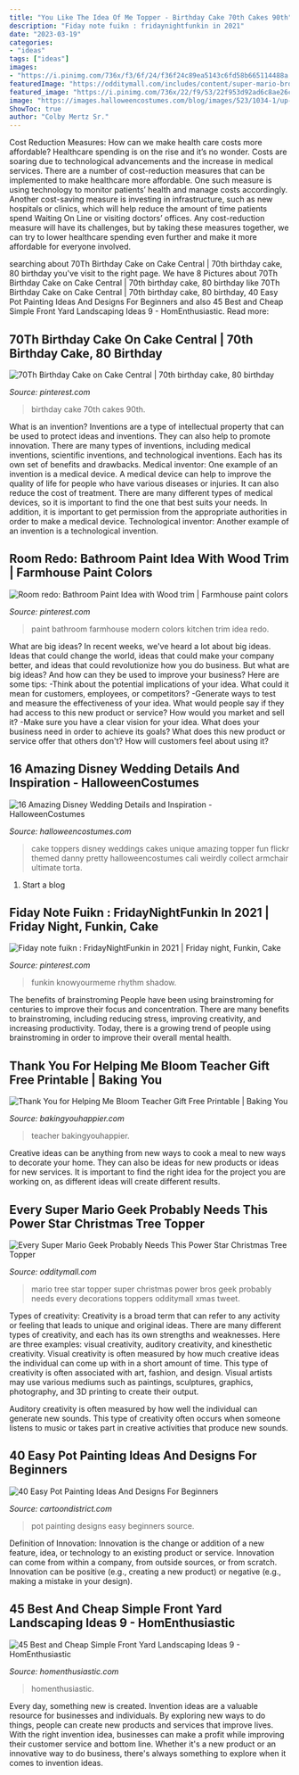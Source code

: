 ```yaml
---
title: "You Like The Idea Of Me Topper - Birthday Cake 70th Cakes 90th"
description: "Fiday note fuikn : fridaynightfunkin in 2021"
date: "2023-03-19"
categories:
- "ideas"
tags: ["ideas"]
images:
- "https://i.pinimg.com/736x/f3/6f/24/f36f24c89ea5143c6fd58b665114488a.jpg"
featuredImage: "https://odditymall.com/includes/content/super-mario-bros-power-star-christmas-tree-topper-0.jpg"
featured_image: "https://i.pinimg.com/736x/22/f9/53/22f953d92ad6c8ae26cd28ad924b343a.jpg"
image: "https://images.halloweencostumes.com/blog/images/523/1034-1/up-wedding-cake.png"
ShowToc: true
author: "Colby Mertz Sr."
---
```



Cost Reduction Measures: How can we make health care costs more affordable?
Healthcare spending is on the rise and it’s no wonder. Costs are soaring due to technological advancements and the increase in medical services. There are a number of cost-reduction measures that can be implemented to make healthcare more affordable. One such measure is using technology to monitor patients’ health and manage costs accordingly. Another cost-saving measure is investing in infrastructure, such as new hospitals or clinics, which will help reduce the amount of time patients spend Waiting On Line or visiting doctors’ offices.
Any cost-reduction measure will have its challenges, but by taking these measures together, we can try to lower healthcare spending even further and make it more affordable for everyone involved.

	

		
searching about 70Th Birthday Cake on Cake Central | 70th birthday cake, 80 birthday you've visit to the right page. We have 8 Pictures about 70Th Birthday Cake on Cake Central | 70th birthday cake, 80 birthday like 70Th Birthday Cake on Cake Central | 70th birthday cake, 80 birthday, 40 Easy Pot Painting Ideas And Designs For Beginners and also 45 Best and Cheap Simple Front Yard Landscaping Ideas 9 - HomEnthusiastic. Read more:
		
    
## 70Th Birthday Cake On Cake Central | 70th Birthday Cake, 80 Birthday

<img loading=lazy src="https://i.pinimg.com/736x/f3/6f/24/f36f24c89ea5143c6fd58b665114488a.jpg" onerror="this.onerror=null;this.src='https://tse3.mm.bing.net/th?id=OIP.f60EKffRhm_e2ZVmwQ2gAgHaJ3&amp;pid=15.1';" alt="70Th Birthday Cake on Cake Central | 70th birthday cake, 80 birthday">

_Source: pinterest.com_

>birthday cake 70th cakes 90th. 

	

What is an invention?
Inventions are a type of intellectual property that can be used to protect ideas and inventions. They can also help to promote innovation. There are many types of inventions, including medical inventions, scientific inventions, and technological inventions. Each has its own set of benefits and drawbacks.
Medical inventor: 
One example of an invention is a medical device. A medical device can help to improve the quality of life for people who have various diseases or injuries. It can also reduce the cost of treatment. 
There are many different types of medical devices, so it is important to find the one that best suits your needs. In addition, it is important to get permission from the appropriate authorities in order to make a medical device. 
Technological inventor: 
Another example of an invention is a technological invention.

    
## Room Redo: Bathroom Paint Idea With Wood Trim | Farmhouse Paint Colors

<img loading=lazy src="https://i.pinimg.com/736x/22/f9/53/22f953d92ad6c8ae26cd28ad924b343a.jpg" onerror="this.onerror=null;this.src='https://tse1.mm.bing.net/th?id=OIP.DQNoeB-H3atRPSLTLeQjXAHaLH&amp;pid=15.1';" alt="Room redo: Bathroom Paint Idea with Wood trim | Farmhouse paint colors">

_Source: pinterest.com_

>paint bathroom farmhouse modern colors kitchen trim idea redo. 

	

What are big ideas?
In recent weeks, we've heard a lot about big ideas. Ideas that could change the world, ideas that could make your company better, and ideas that could revolutionize how you do business. But what are big ideas? And how can they be used to improve your business? Here are some tips: 
-Think about the potential implications of your idea. What could it mean for customers, employees, or competitors? 
-Generate ways to test and measure the effectiveness of your idea. What would people say if they had access to this new product or service? How would you market and sell it? 
-Make sure you have a clear vision for your idea. What does your business need in order to achieve its goals? What does this new product or service offer that others don't? How will customers feel about using it?

    
## 16 Amazing Disney Wedding Details And Inspiration - HalloweenCostumes

<img loading=lazy src="https://images.halloweencostumes.com/blog/images/523/1034-1/up-wedding-cake.png" onerror="this.onerror=null;this.src='https://tse3.mm.bing.net/th?id=OIP.hMzlsUu_QIzdlEhafnZLaAHaLG&amp;pid=15.1';" alt="16 Amazing Disney Wedding Details and Inspiration - HalloweenCostumes">

_Source: halloweencostumes.com_

>cake toppers disney weddings cakes unique amazing topper fun flickr themed danny pretty halloweencostumes cali weirdly collect armchair ultimate torta. 

	

1. Start a blog

    
## Fiday Note Fuikn : FridayNightFunkin In 2021 | Friday Night, Funkin, Cake

<img loading=lazy src="https://i.pinimg.com/736x/77/13/a7/7713a7289b75e0476deb9aef981ee316.jpg" onerror="this.onerror=null;this.src='https://tse3.mm.bing.net/th?id=OIP.-eU2NzBSfzIeiS-0pYgm0QHaIq&amp;pid=15.1';" alt="Fiday note fuikn : FridayNightFunkin in 2021 | Friday night, Funkin, Cake">

_Source: pinterest.com_

>funkin knowyourmeme rhythm shadow. 

	

The benefits of brainstroming
People have been using brainstroming for centuries to improve their focus and concentration. There are many benefits to brainstroming, including reducing stress, improving creativity, and increasing productivity. Today, there is a growing trend of people using brainstroming in order to improve their overall mental health.

    
## Thank You For Helping Me Bloom Teacher Gift Free Printable | Baking You

<img loading=lazy src="https://www.bakingyouhappier.com/wp-content/uploads/2020/05/IMG_0803-1365x2048.jpg" onerror="this.onerror=null;this.src='https://tse4.mm.bing.net/th?id=OIP.x-FAXVvakVpQmNMEt8WBcQHaLH&amp;pid=15.1';" alt="Thank You for Helping Me Bloom Teacher Gift Free Printable | Baking You">

_Source: bakingyouhappier.com_

>teacher bakingyouhappier. 

	

Creative ideas can be anything from new ways to cook a meal to new ways to decorate your home. They can also be ideas for new products or ideas for new services. It is important to find the right idea for the project you are working on, as different ideas will create different results.

    
## Every Super Mario Geek Probably Needs This Power Star Christmas Tree Topper

<img loading=lazy src="https://odditymall.com/includes/content/super-mario-bros-power-star-christmas-tree-topper-0.jpg" onerror="this.onerror=null;this.src='https://tse1.mm.bing.net/th?id=OIP.dj623SQer8OrLtG6HZfoCQHaGj&amp;pid=15.1';" alt="Every Super Mario Geek Probably Needs This Power Star Christmas Tree Topper">

_Source: odditymall.com_

>mario tree star topper super christmas power bros geek probably needs every decorations toppers odditymall xmas tweet. 

	

Types of creativity:
Creativity is a broad term that can refer to any activity or feeling that leads to unique and original ideas. There are many different types of creativity, and each has its own strengths and weaknesses. Here are three examples: visual creativity, auditory creativity, and kinesthetic creativity.
Visual creativity is often measured by how much creative ideas the individual can come up with in a short amount of time. This type of creativity is often associated with art, fashion, and design. Visual artists may use various mediums such as paintings, sculptures, graphics, photography, and 3D printing to create their output.

Auditory creativity is often measured by how well the individual can generate new sounds. This type of creativity often occurs when someone listens to music or takes part in creative activities that produce new sounds.

    
## 40 Easy Pot Painting Ideas And Designs For Beginners

<img loading=lazy src="http://www.cartoondistrict.com/wp-content/uploads/2017/08/Easy-Pot-Painting-Ideas-And-Designs-For-Beginners8-1.jpg" onerror="this.onerror=null;this.src='https://tse1.mm.bing.net/th?id=OIP.4k3LAexMJKe__nY7WLlGdwHaLH&amp;pid=15.1';" alt="40 Easy Pot Painting Ideas And Designs For Beginners">

_Source: cartoondistrict.com_

>pot painting designs easy beginners source. 

	

Definition of Innovation:
Innovation is the change or addition of a new feature, idea, or technology to an existing product or service. Innovation can come from within a company, from outside sources, or from scratch. Innovation can be positive (e.g., creating a new product) or negative (e.g., making a mistake in your design).

    
## 45 Best And Cheap Simple Front Yard Landscaping Ideas 9 - HomEnthusiastic

<img loading=lazy src="https://i2.wp.com/homenthusiastic.com/wp-content/uploads/2019/01/45-Best-and-Cheap-Simple-Front-Yard-Landscaping-Ideas-9.jpg?fit=948%2C1262" onerror="this.onerror=null;this.src='https://tse1.mm.bing.net/th?id=OIP.zlidx3V8joLCMBEfscPH7gHaJ3&amp;pid=15.1';" alt="45 Best and Cheap Simple Front Yard Landscaping Ideas 9 - HomEnthusiastic">

_Source: homenthusiastic.com_

>homenthusiastic. 

	

Every day, something new is created. Invention ideas are a valuable resource for businesses and individuals. By exploring new ways to do things, people can create new products and services that improve lives. With the right invention idea, businesses can make a profit while improving their customer service and bottom line. Whether it's a new product or an innovative way to do business, there's always something to explore when it comes to invention ideas.

